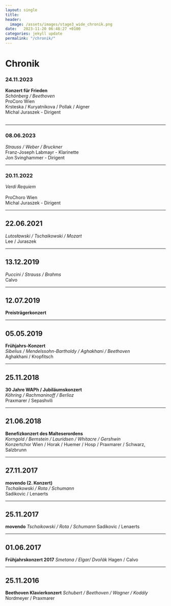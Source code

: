 ```yaml
---
layout: single
title:  
header:
  image: /assets/images/stage3_wide_chronik.png
date:   2023-11-20 06:48:27 +0100
categories: jekyll update
permalink: "/chronik/"
---
```


# Chronik 

### **24.11.2023**
**Konzert für Frieden** <br/>
*Schönberg / Beethoven* <br/>
ProCoro Wien<br/>
Krsteska / Kuryatnikova / Pollak / Aigner<br/>
Michal Juraszek - Dirigent <br/>
<br/>


---
### **08.06.2023**
*Strauss / Weber / Bruckner* <br/>
Franz-Joseph Labmayr - Klarinette<br/>
Jon Svinghammer - Dirigent<br/>

---
### **20.11.2022**

*Verdi Requiem* <br/>
<br/>
ProChoro Wien<br/>
Michal Juraszek - Dirigent<br/>

---

## 22.06.2021

*Lutosławski / Tschaikowski / Mozart*<br/>
Lee / Juraszek<br/>



---

## 13.12.2019

*Puccini / Strauss / Brahms*<br/>
Calvo<br/>



---

## 12.07.2019
**Preisträgerkonzert**<br/>



---

## 05.05.2019
**Frühjahrs-Konzert**<br/>
*Sibelius / Mendelssohn-Bartholdy / Aghakhani / Beethoven*<br/>
Aghakhani / Kropfitsch<br/>



---

## 25.11.2018
**30 Jahre WAPh / Jubiläumskonzert**<br/>
*Köhring / Rachmaninoff / Berlioz*<br/>
Praxmarer / Sepashvili<br/>



---

## 21.06.2018
**Benefizkonzert des Malteserordens**<br/>
*Korngold / Bernstein / Lauridsen / Whitacre / Gershwin*<br/>
Konzertchor Wien / Horak / Huemer / Hosp / Praxmarer / Schwarz, Salzbrunn<br/>



---

## 27.11.2017
**movendo (2. Konzert)**<br/>
*Tschaikowski / Rota / Schumann*<br/>
Sadikovic / Lenaerts<br/>



---

## 25.11.2017
**movendo**
*Tschaikowski / Rota / Schumann*
Sadikovic / Lenaerts



---

## 01.06.2017
**Frühjahrskonzert 2017**
*Smetana / Elgar/ Dvořák*
Hagen / Calvo



---

## 25.11.2016
**Beethoven Klavierkonzert**
*Schubert / Beethoven / Wagner / Kodály*
Nordmeyer / Praxmarer


